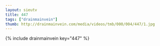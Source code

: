 ```yaml
--- 
layout: sieutv
title: 447
tags: ["drainmainvein"]
thumb: http://drainmainvein.com/media/videos/tmb/000/004/447/1.jpg
---
```

{% include drainmainvein key="447" %} 
